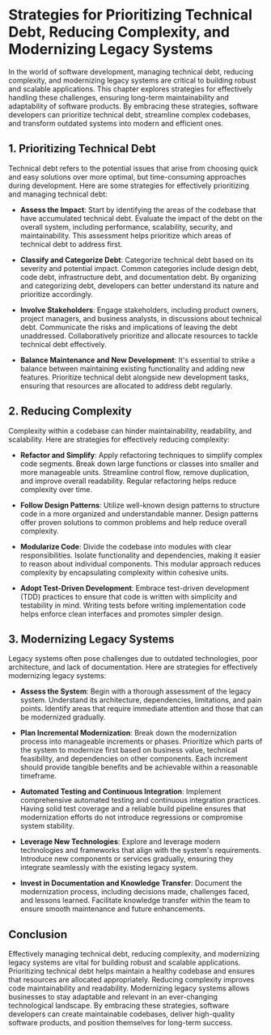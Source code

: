 # Strategies for Prioritizing Technical Debt, Reducing Complexity, and Modernizing Legacy Systems

In the world of software development, managing technical debt, reducing complexity, and modernizing legacy systems are critical to building robust and scalable applications. This chapter explores strategies for effectively handling these challenges, ensuring long-term maintainability and adaptability of software products. By embracing these strategies, software developers can prioritize technical debt, streamline complex codebases, and transform outdated systems into modern and efficient ones.

## 1\. Prioritizing Technical Debt

Technical debt refers to the potential issues that arise from choosing quick and easy solutions over more optimal, but time-consuming approaches during development. Here are some strategies for effectively prioritizing and managing technical debt:

- **Assess the Impact**: Start by identifying the areas of the codebase that have accumulated technical debt. Evaluate the impact of the debt on the overall system, including performance, scalability, security, and maintainability. This assessment helps prioritize which areas of technical debt to address first.
    
- **Classify and Categorize Debt**: Categorize technical debt based on its severity and potential impact. Common categories include design debt, code debt, infrastructure debt, and documentation debt. By organizing and categorizing debt, developers can better understand its nature and prioritize accordingly.
    
- **Involve Stakeholders**: Engage stakeholders, including product owners, project managers, and business analysts, in discussions about technical debt. Communicate the risks and implications of leaving the debt unaddressed. Collaboratively prioritize and allocate resources to tackle technical debt effectively.
    
- **Balance Maintenance and New Development**: It's essential to strike a balance between maintaining existing functionality and adding new features. Prioritize technical debt alongside new development tasks, ensuring that resources are allocated to address debt regularly.
    

## 2\. Reducing Complexity

Complexity within a codebase can hinder maintainability, readability, and scalability. Here are strategies for effectively reducing complexity:

- **Refactor and Simplify**: Apply refactoring techniques to simplify complex code segments. Break down large functions or classes into smaller and more manageable units. Streamline control flow, remove duplication, and improve overall readability. Regular refactoring helps reduce complexity over time.
    
- **Follow Design Patterns**: Utilize well-known design patterns to structure code in a more organized and understandable manner. Design patterns offer proven solutions to common problems and help reduce overall complexity.
    
- **Modularize Code**: Divide the codebase into modules with clear responsibilities. Isolate functionality and dependencies, making it easier to reason about individual components. This modular approach reduces complexity by encapsulating complexity within cohesive units.
    
- **Adopt Test-Driven Development**: Embrace test-driven development (TDD) practices to ensure that code is written with simplicity and testability in mind. Writing tests before writing implementation code helps enforce clean interfaces and promotes simpler design.
    

## 3\. Modernizing Legacy Systems

Legacy systems often pose challenges due to outdated technologies, poor architecture, and lack of documentation. Here are strategies for effectively modernizing legacy systems:

- **Assess the System**: Begin with a thorough assessment of the legacy system. Understand its architecture, dependencies, limitations, and pain points. Identify areas that require immediate attention and those that can be modernized gradually.
    
- **Plan Incremental Modernization**: Break down the modernization process into manageable increments or phases. Prioritize which parts of the system to modernize first based on business value, technical feasibility, and dependencies on other components. Each increment should provide tangible benefits and be achievable within a reasonable timeframe.
    
- **Automated Testing and Continuous Integration**: Implement comprehensive automated testing and continuous integration practices. Having solid test coverage and a reliable build pipeline ensures that modernization efforts do not introduce regressions or compromise system stability.
    
- **Leverage New Technologies**: Explore and leverage modern technologies and frameworks that align with the system's requirements. Introduce new components or services gradually, ensuring they integrate seamlessly with the existing legacy system.
    
- **Invest in Documentation and Knowledge Transfer**: Document the modernization process, including decisions made, challenges faced, and lessons learned. Facilitate knowledge transfer within the team to ensure smooth maintenance and future enhancements.
    

## Conclusion

Effectively managing technical debt, reducing complexity, and modernizing legacy systems are vital for building robust and scalable applications. Prioritizing technical debt helps maintain a healthy codebase and ensures that resources are allocated appropriately. Reducing complexity improves code maintainability and readability. Modernizing legacy systems allows businesses to stay adaptable and relevant in an ever-changing technological landscape. By embracing these strategies, software developers can create maintainable codebases, deliver high-quality software products, and position themselves for long-term success.
